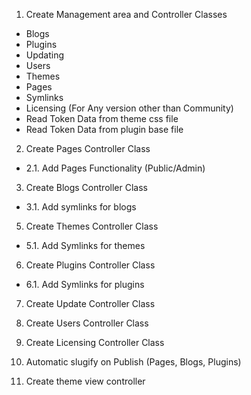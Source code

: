1. Create Management area and Controller Classes
  - Blogs
  - Plugins
  - Updating
  - Users
  - Themes
  - Pages
  - Symlinks
  - Licensing (For Any version other than Community)
  - Read Token Data from theme css file
  - Read Token Data from plugin base file
 
2. Create Pages Controller Class
 - 2.1. Add Pages Functionality (Public/Admin)

3. Create Blogs Controller Class
 - 3.1. Add symlinks for blogs

5. Create Themes Controller Class
 - 5.1. Add Symlinks for themes

6. Create Plugins Controller Class
 - 6.1. Add Symlinks for plugins

7. Create Update Controller Class

8. Create Users Controller Class

9. Create Licensing Controller Class

10. Automatic slugify on Publish (Pages, Blogs, Plugins)

11. Create theme view controller
